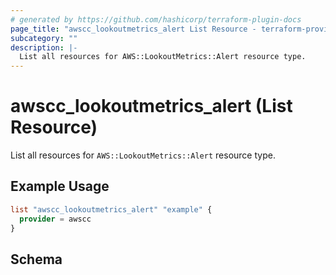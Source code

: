```yaml
---
# generated by https://github.com/hashicorp/terraform-plugin-docs
page_title: "awscc_lookoutmetrics_alert List Resource - terraform-provider-awscc"
subcategory: ""
description: |-
  List all resources for AWS::LookoutMetrics::Alert resource type.
---
```


# awscc_lookoutmetrics_alert (List Resource)

List all resources for `AWS::LookoutMetrics::Alert` resource type.

## Example Usage

```terraform
list "awscc_lookoutmetrics_alert" "example" {
  provider = awscc
}
```

<!-- schema generated by tfplugindocs -->
## Schema

